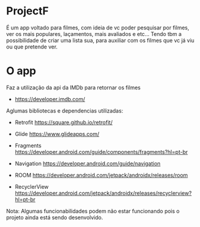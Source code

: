 # ProjectF
É um app voltado para filmes, com ideia de vc poder pesquisar por filmes, ver os mais populares, laçamentos, mais avaliados e etc...
Tendo tbm a possibilidade de criar uma lista sua, para auxiliar com os filmes que vc já viu ou que pretende ver.

# O app
Faz a utilização da api da IMDb para retornar os filmes
* https://developer.imdb.com/

Aglumas bibliotecas e dependencias utilizadas:
* Retrofit
https://square.github.io/retrofit/

* Glide
https://www.glideapps.com/

* Fragments
https://developer.android.com/guide/components/fragments?hl=pt-br

* Navigation
https://developer.android.com/guide/navigation

* ROOM
https://developer.android.com/jetpack/androidx/releases/room

* RecyclerView
https://developer.android.com/jetpack/androidx/releases/recyclerview?hl=pt-br


Nota: Algumas funcionabilidades podem não estar funcionando pois o projeto ainda está sendo desenvolvido.
